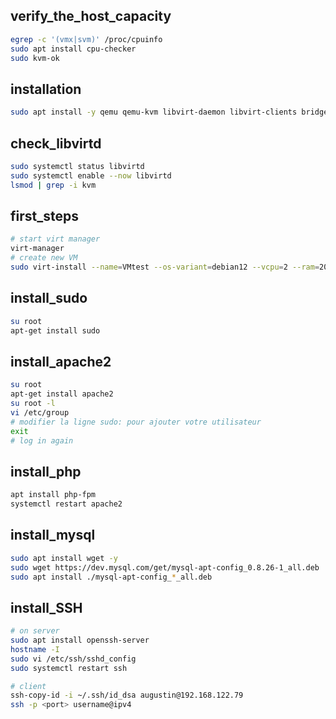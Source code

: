 ## verify_the_host_capacity
```bash
egrep -c '(vmx|svm)' /proc/cpuinfo
sudo apt install cpu-checker
sudo kvm-ok
```
## installation
```bash
sudo apt install -y qemu qemu-kvm libvirt-daemon libvirt-clients bridge-utils virt-manager
```
## check_libvirtd
```bash
sudo systemctl status libvirtd
sudo systemctl enable --now libvirtd
lsmod | grep -i kvm
```
## first_steps
```bash
# start virt manager
virt-manager
# create new VM
sudo virt-install --name=VMtest --os-variant=debian12 --vcpu=2 --ram=2048 --graphics spice --location=/home/augustin/Downloads/debian-12.5.0-amd64-netinst.iso --network bridge:virbr0 
```

## install_sudo
```bash
su root
apt-get install sudo
```

## install_apache2
```bash
su root
apt-get install apache2
su root -l
vi /etc/group
# modifier la ligne sudo: pour ajouter votre utilisateur
exit
# log in again
```

## install_php
```bash
apt install php-fpm
systemctl restart apache2
```

## install_mysql
```bash
sudo apt install wget -y
sudo wget https://dev.mysql.com/get/mysql-apt-config_0.8.26-1_all.deb
sudo apt install ./mysql-apt-config_*_all.deb
```

## install_SSH
```bash
# on server
sudo apt install openssh-server
hostname -I
sudo vi /etc/ssh/sshd_config
sudo systemctl restart ssh

# client
ssh-copy-id -i ~/.ssh/id_dsa augustin@192.168.122.79
ssh -p <port> username@ipv4
```